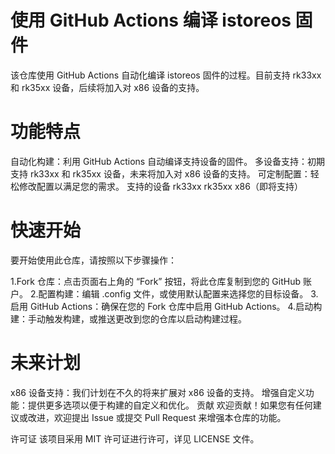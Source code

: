 # 使用 GitHub Actions 编译 istoreos 固件
该仓库使用 GitHub Actions 自动化编译 istoreos 固件的过程。目前支持 rk33xx 和 rk35xx 设备，后续将加入对 x86 设备的支持。

# 功能特点
自动化构建：利用 GitHub Actions 自动编译支持设备的固件。
多设备支持：初期支持 rk33xx 和 rk35xx 设备，未来将加入对 x86 设备的支持。
可定制配置：轻松修改配置以满足您的需求。
支持的设备
rk33xx
rk35xx
x86（即将支持）
# 快速开始
要开始使用此仓库，请按照以下步骤操作：

1.Fork 仓库：点击页面右上角的 “Fork” 按钮，将此仓库复制到您的 GitHub 账户。
2.配置构建：编辑 .config 文件，或使用默认配置来选择您的目标设备。
3.启用 GitHub Actions：确保在您的 Fork 仓库中启用 GitHub Actions。
4.启动构建：手动触发构建，或推送更改到您的仓库以启动构建过程。

# 未来计划
x86 设备支持：我们计划在不久的将来扩展对 x86 设备的支持。
增强自定义功能：提供更多选项以便于构建的自定义和优化。
贡献
欢迎贡献！如果您有任何建议或改进，欢迎提出 Issue 或提交 Pull Request 来增强本仓库的功能。

许可证
该项目采用 MIT 许可证进行许可，详见 LICENSE 文件。

